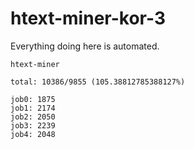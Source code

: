 # htext-miner-kor-3

Everything doing here is automated.

```
htext-miner

total: 10386/9855 (105.38812785388127%)

job0: 1875
job1: 2174
job2: 2050
job3: 2239
job4: 2048
```